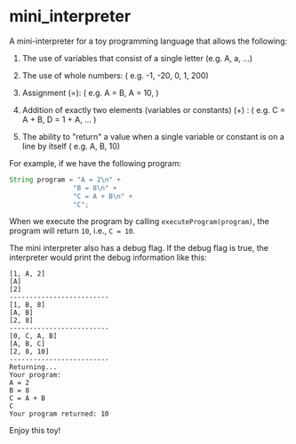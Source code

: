 # mini_interpreter

A mini-interpreter for a toy programming language that allows the following:

1. The use of variables that consist of a single letter (e.g. A, a, ...)

2. The use of whole numbers: ( e.g. -1, -20, 0, 1, 200)

3. Assignment (=): ( e.g. A = B, A = 10, )

4. Addition of exactly two elements (variables or constants) (+) : ( e.g. C = A + B, D = 1 + A, ... )

5. The ability to "return" a value when a single variable or constant is on a line by itself ( e.g. A, B, 10)

For example, if we have the following program:

```Java
String program = "A = 2\n" +
                "B = 8\n" +
                "C = A + B\n" +
                "C";
```
When we execute the program by calling `executeProgram(program)`, the program will return `10`, i.e., `C = 10`.

The mini interpreter also has a debug flag. If the debug flag is true, the interpreter would print the debug information like this:

```
[1, A, 2]
[A]
[2]
-------------------------
[1, B, 8]
[A, B]
[2, 8]
-------------------------
[0, C, A, B]
[A, B, C]
[2, 8, 10]
-------------------------
Returning...
Your program: 
A = 2
B = 8
C = A + B
C
Your program returned: 10
```

Enjoy this toy!